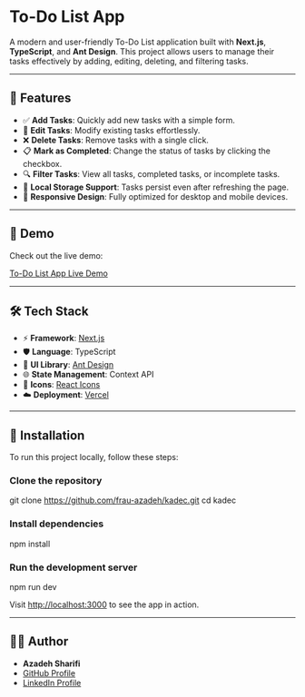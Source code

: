 # To-Do List App

A modern and user-friendly To-Do List application built with **Next.js**, **TypeScript**, and **Ant Design**. This project allows users to manage their tasks effectively by adding, editing, deleting, and filtering tasks.

---

## 🌟 Features

- ✅ **Add Tasks**: Quickly add new tasks with a simple form.
- 📝 **Edit Tasks**: Modify existing tasks effortlessly.
- ❌ **Delete Tasks**: Remove tasks with a single click.
- 📋 **Mark as Completed**: Change the status of tasks by clicking the checkbox.
- 🔍 **Filter Tasks**: View all tasks, completed tasks, or incomplete tasks.
- 💾 **Local Storage Support**: Tasks persist even after refreshing the page.
- 📱 **Responsive Design**: Fully optimized for desktop and mobile devices.

---

## 🚀 Demo

Check out the live demo:

[To-Do List App Live Demo](https://kadec.vercel.app/)

---

## 🛠️ Tech Stack

- ⚡ **Framework**: [Next.js](https://nextjs.org/)
- 🛡️ **Language**: TypeScript
- 🎨 **UI Library**: [Ant Design](https://ant.design/)
- 🌐 **State Management**: Context API
- 🔧 **Icons**: [React Icons](https://react-icons.github.io/react-icons/)
- ☁️ **Deployment**: [Vercel](https://vercel.com/)

---

## 📝 Installation

To run this project locally, follow these steps:

### Clone the repository

git clone https://github.com/frau-azadeh/kadec.git
cd kadec

### Install dependencies

npm install

### Run the development server

npm run dev

Visit [http://localhost:3000](http://localhost:3000) to see the app in action.

---

## 👨‍💻 Author

- **Azadeh Sharifi**
- [GitHub Profile](https://github.com/frau-azadeh)
- [LinkedIn Profile](https://linkedin.com/in/azadeh-sharifi)

